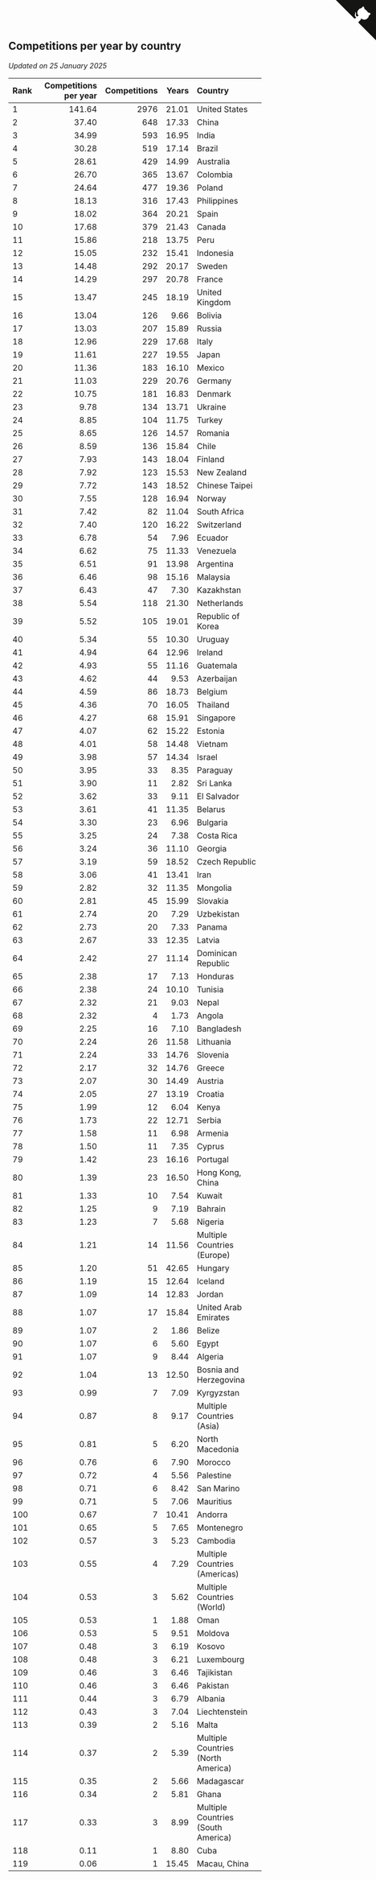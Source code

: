 ## Competitions per year by country

*Updated on 25 January 2025*

| Rank | Competitions per year | Competitions | Years | Country |
| :--- | ---: | ---: | ---: | :--- |
| 1 | 141.64 | 2976 | 21.01 | United States |
| 2 | 37.40 | 648 | 17.33 | China |
| 3 | 34.99 | 593 | 16.95 | India |
| 4 | 30.28 | 519 | 17.14 | Brazil |
| 5 | 28.61 | 429 | 14.99 | Australia |
| 6 | 26.70 | 365 | 13.67 | Colombia |
| 7 | 24.64 | 477 | 19.36 | Poland |
| 8 | 18.13 | 316 | 17.43 | Philippines |
| 9 | 18.02 | 364 | 20.21 | Spain |
| 10 | 17.68 | 379 | 21.43 | Canada |
| 11 | 15.86 | 218 | 13.75 | Peru |
| 12 | 15.05 | 232 | 15.41 | Indonesia |
| 13 | 14.48 | 292 | 20.17 | Sweden |
| 14 | 14.29 | 297 | 20.78 | France |
| 15 | 13.47 | 245 | 18.19 | United Kingdom |
| 16 | 13.04 | 126 | 9.66 | Bolivia |
| 17 | 13.03 | 207 | 15.89 | Russia |
| 18 | 12.96 | 229 | 17.68 | Italy |
| 19 | 11.61 | 227 | 19.55 | Japan |
| 20 | 11.36 | 183 | 16.10 | Mexico |
| 21 | 11.03 | 229 | 20.76 | Germany |
| 22 | 10.75 | 181 | 16.83 | Denmark |
| 23 | 9.78 | 134 | 13.71 | Ukraine |
| 24 | 8.85 | 104 | 11.75 | Turkey |
| 25 | 8.65 | 126 | 14.57 | Romania |
| 26 | 8.59 | 136 | 15.84 | Chile |
| 27 | 7.93 | 143 | 18.04 | Finland |
| 28 | 7.92 | 123 | 15.53 | New Zealand |
| 29 | 7.72 | 143 | 18.52 | Chinese Taipei |
| 30 | 7.55 | 128 | 16.94 | Norway |
| 31 | 7.42 | 82 | 11.04 | South Africa |
| 32 | 7.40 | 120 | 16.22 | Switzerland |
| 33 | 6.78 | 54 | 7.96 | Ecuador |
| 34 | 6.62 | 75 | 11.33 | Venezuela |
| 35 | 6.51 | 91 | 13.98 | Argentina |
| 36 | 6.46 | 98 | 15.16 | Malaysia |
| 37 | 6.43 | 47 | 7.30 | Kazakhstan |
| 38 | 5.54 | 118 | 21.30 | Netherlands |
| 39 | 5.52 | 105 | 19.01 | Republic of Korea |
| 40 | 5.34 | 55 | 10.30 | Uruguay |
| 41 | 4.94 | 64 | 12.96 | Ireland |
| 42 | 4.93 | 55 | 11.16 | Guatemala |
| 43 | 4.62 | 44 | 9.53 | Azerbaijan |
| 44 | 4.59 | 86 | 18.73 | Belgium |
| 45 | 4.36 | 70 | 16.05 | Thailand |
| 46 | 4.27 | 68 | 15.91 | Singapore |
| 47 | 4.07 | 62 | 15.22 | Estonia |
| 48 | 4.01 | 58 | 14.48 | Vietnam |
| 49 | 3.98 | 57 | 14.34 | Israel |
| 50 | 3.95 | 33 | 8.35 | Paraguay |
| 51 | 3.90 | 11 | 2.82 | Sri Lanka |
| 52 | 3.62 | 33 | 9.11 | El Salvador |
| 53 | 3.61 | 41 | 11.35 | Belarus |
| 54 | 3.30 | 23 | 6.96 | Bulgaria |
| 55 | 3.25 | 24 | 7.38 | Costa Rica |
| 56 | 3.24 | 36 | 11.10 | Georgia |
| 57 | 3.19 | 59 | 18.52 | Czech Republic |
| 58 | 3.06 | 41 | 13.41 | Iran |
| 59 | 2.82 | 32 | 11.35 | Mongolia |
| 60 | 2.81 | 45 | 15.99 | Slovakia |
| 61 | 2.74 | 20 | 7.29 | Uzbekistan |
| 62 | 2.73 | 20 | 7.33 | Panama |
| 63 | 2.67 | 33 | 12.35 | Latvia |
| 64 | 2.42 | 27 | 11.14 | Dominican Republic |
| 65 | 2.38 | 17 | 7.13 | Honduras |
| 66 | 2.38 | 24 | 10.10 | Tunisia |
| 67 | 2.32 | 21 | 9.03 | Nepal |
| 68 | 2.32 | 4 | 1.73 | Angola |
| 69 | 2.25 | 16 | 7.10 | Bangladesh |
| 70 | 2.24 | 26 | 11.58 | Lithuania |
| 71 | 2.24 | 33 | 14.76 | Slovenia |
| 72 | 2.17 | 32 | 14.76 | Greece |
| 73 | 2.07 | 30 | 14.49 | Austria |
| 74 | 2.05 | 27 | 13.19 | Croatia |
| 75 | 1.99 | 12 | 6.04 | Kenya |
| 76 | 1.73 | 22 | 12.71 | Serbia |
| 77 | 1.58 | 11 | 6.98 | Armenia |
| 78 | 1.50 | 11 | 7.35 | Cyprus |
| 79 | 1.42 | 23 | 16.16 | Portugal |
| 80 | 1.39 | 23 | 16.50 | Hong Kong, China |
| 81 | 1.33 | 10 | 7.54 | Kuwait |
| 82 | 1.25 | 9 | 7.19 | Bahrain |
| 83 | 1.23 | 7 | 5.68 | Nigeria |
| 84 | 1.21 | 14 | 11.56 | Multiple Countries (Europe) |
| 85 | 1.20 | 51 | 42.65 | Hungary |
| 86 | 1.19 | 15 | 12.64 | Iceland |
| 87 | 1.09 | 14 | 12.83 | Jordan |
| 88 | 1.07 | 17 | 15.84 | United Arab Emirates |
| 89 | 1.07 | 2 | 1.86 | Belize |
| 90 | 1.07 | 6 | 5.60 | Egypt |
| 91 | 1.07 | 9 | 8.44 | Algeria |
| 92 | 1.04 | 13 | 12.50 | Bosnia and Herzegovina |
| 93 | 0.99 | 7 | 7.09 | Kyrgyzstan |
| 94 | 0.87 | 8 | 9.17 | Multiple Countries (Asia) |
| 95 | 0.81 | 5 | 6.20 | North Macedonia |
| 96 | 0.76 | 6 | 7.90 | Morocco |
| 97 | 0.72 | 4 | 5.56 | Palestine |
| 98 | 0.71 | 6 | 8.42 | San Marino |
| 99 | 0.71 | 5 | 7.06 | Mauritius |
| 100 | 0.67 | 7 | 10.41 | Andorra |
| 101 | 0.65 | 5 | 7.65 | Montenegro |
| 102 | 0.57 | 3 | 5.23 | Cambodia |
| 103 | 0.55 | 4 | 7.29 | Multiple Countries (Americas) |
| 104 | 0.53 | 3 | 5.62 | Multiple Countries (World) |
| 105 | 0.53 | 1 | 1.88 | Oman |
| 106 | 0.53 | 5 | 9.51 | Moldova |
| 107 | 0.48 | 3 | 6.19 | Kosovo |
| 108 | 0.48 | 3 | 6.21 | Luxembourg |
| 109 | 0.46 | 3 | 6.46 | Tajikistan |
| 110 | 0.46 | 3 | 6.46 | Pakistan |
| 111 | 0.44 | 3 | 6.79 | Albania |
| 112 | 0.43 | 3 | 7.04 | Liechtenstein |
| 113 | 0.39 | 2 | 5.16 | Malta |
| 114 | 0.37 | 2 | 5.39 | Multiple Countries (North America) |
| 115 | 0.35 | 2 | 5.66 | Madagascar |
| 116 | 0.34 | 2 | 5.81 | Ghana |
| 117 | 0.33 | 3 | 8.99 | Multiple Countries (South America) |
| 118 | 0.11 | 1 | 8.80 | Cuba |
| 119 | 0.06 | 1 | 15.45 | Macau, China |


<a href="https://github.com/JustinTimeCuber/wca_statistics" class="github-corner" aria-label="View source on Github"><svg width="80" height="80" viewBox="0 0 250 250" style="fill:#151513; color:#fff; position: absolute; top: 0; border: 0; right: 0;" aria-hidden="true"><path d="M0,0 L115,115 L130,115 L142,142 L250,250 L250,0 Z"></path><path d="M128.3,109.0 C113.8,99.7 119.0,89.6 119.0,89.6 C122.0,82.7 120.5,78.6 120.5,78.6 C119.2,72.0 123.4,76.3 123.4,76.3 C127.3,80.9 125.5,87.3 125.5,87.3 C122.9,97.6 130.6,101.9 134.4,103.2" fill="currentColor" style="transform-origin: 130px 106px;" class="octo-arm"></path><path d="M115.0,115.0 C114.9,115.1 118.7,116.5 119.8,115.4 L133.7,101.6 C136.9,99.2 139.9,98.4 142.2,98.6 C133.8,88.0 127.5,74.4 143.8,58.0 C148.5,53.4 154.0,51.2 159.7,51.0 C160.3,49.4 163.2,43.6 171.4,40.1 C171.4,40.1 176.1,42.5 178.8,56.2 C183.1,58.6 187.2,61.8 190.9,65.4 C194.5,69.0 197.7,73.2 200.1,77.6 C213.8,80.2 216.3,84.9 216.3,84.9 C212.7,93.1 206.9,96.0 205.4,96.6 C205.1,102.4 203.0,107.8 198.3,112.5 C181.9,128.9 168.3,122.5 157.7,114.1 C157.9,116.9 156.7,120.9 152.7,124.9 L141.0,136.5 C139.8,137.7 141.6,141.9 141.8,141.8 Z" fill="currentColor" class="octo-body"></path></svg></a><style>.github-corner:hover .octo-arm{animation:octocat-wave 560ms ease-in-out}@keyframes octocat-wave{0%,100%{transform:rotate(0)}20%,60%{transform:rotate(-25deg)}40%,80%{transform:rotate(10deg)}}@media (max-width:500px){.github-corner:hover .octo-arm{animation:none}.github-corner .octo-arm{animation:octocat-wave 560ms ease-in-out}}</style>
